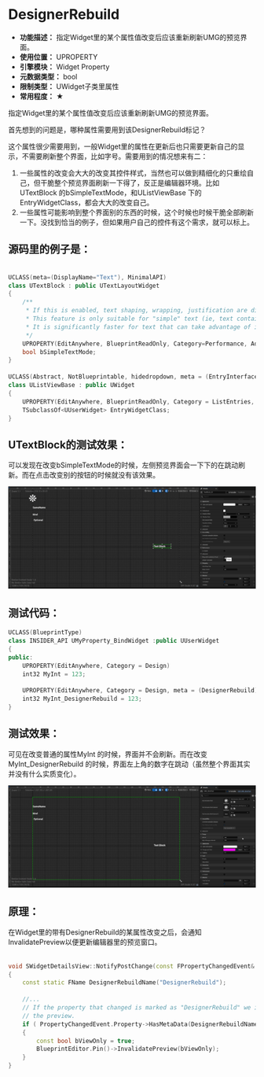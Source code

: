 ﻿# DesignerRebuild

- **功能描述：** 指定Widget里的某个属性值改变后应该重新刷新UMG的预览界面。
- **使用位置：** UPROPERTY
- **引擎模块：** Widget Property
- **元数据类型：** bool
- **限制类型：** UWidget子类里属性
- **常用程度：** ★

指定Widget里的某个属性值改变后应该重新刷新UMG的预览界面。

首先想到的问题是，哪种属性需要用到该DesignerRebuild标记？

这个属性很少需要用到，一般Widget里的属性在更新后也只需要更新自己的显示，不需要刷新整个界面，比如字号。需要用到的情况想来有二：

1. 一些属性的改变会大大的改变其控件样式，当然也可以做到精细化的只重绘自己，但干脆整个预览界面刷新一下得了，反正是编辑器环境。比如UTextBlock 的bSimpleTextMode，和UListViewBase 下的EntryWidgetClass，都会大大的改变自己。
2. 一些属性可能影响到整个界面别的东西的时候，这个时候也时候干脆全部刷新一下。没找到恰当的例子，但如果用户自己的控件有这个需求，就可以标上。

## 源码里的例子是：

```cpp

UCLASS(meta=(DisplayName="Text"), MinimalAPI)
class UTextBlock : public UTextLayoutWidget
{
	/**
	 * If this is enabled, text shaping, wrapping, justification are disabled in favor of much faster text layout and measurement.
	 * This feature is only suitable for "simple" text (ie, text containing only numbers or basic ASCII) as it disables the complex text rendering support required for certain languages (such as Arabic and Thai).
	 * It is significantly faster for text that can take advantage of it (particularly if that text changes frequently), but shouldn't be used for localized user-facing text.
	 */
	UPROPERTY(EditAnywhere, BlueprintReadOnly, Category=Performance, AdvancedDisplay, meta=(AllowPrivateAccess = "true", DesignerRebuild))
	bool bSimpleTextMode;
}

UCLASS(Abstract, NotBlueprintable, hidedropdown, meta = (EntryInterface = UserListEntry), MinimalAPI)
class UListViewBase : public UWidget
{
	UPROPERTY(EditAnywhere, BlueprintReadOnly, Category = ListEntries, meta = (DesignerRebuild, AllowPrivateAccess = true, MustImplement = "/Script/UMG.UserListEntry"))
	TSubclassOf<UUserWidget> EntryWidgetClass;
}
```

## UTextBlock的测试效果：

可以发现在改变bSimpleTextMode的时候，左侧预览界面会一下下的在跳动刷新。而在点击改变别的按钮的时候就没有该效果。

![DesignerRebuild1](Meta_Widget_DesignerRebuild_DesignerRebuild1.gif)

## 测试代码：

```cpp
UCLASS(BlueprintType)
class INSIDER_API UMyProperty_BindWidget :public UUserWidget
{
public:
	UPROPERTY(EditAnywhere, Category = Design)
	int32 MyInt = 123;

	UPROPERTY(EditAnywhere, Category = Design, meta = (DesignerRebuild))
	int32 MyInt_DesignerRebuild = 123;
}
```

## 测试效果：

可见在改变普通的属性MyInt 的时候，界面并不会刷新。而在改变MyInt_DesignerRebuild 的时候，界面左上角的数字在跳动（虽然整个界面其实并没有什么实质变化）。

![DesignerRebuild2](Meta_Widget_DesignerRebuild_DesignerRebuild2.gif)

## 原理：

在Widget里的带有DesignerRebuild的某属性改变之后，会通知InvalidatePreview以便更新编辑器里的预览窗口。

```cpp

void SWidgetDetailsView::NotifyPostChange(const FPropertyChangedEvent& PropertyChangedEvent, FEditPropertyChain* PropertyThatChanged)
{
	const static FName DesignerRebuildName("DesignerRebuild");

	//...
	// If the property that changed is marked as "DesignerRebuild" we invalidate
	// the preview.
	if ( PropertyChangedEvent.Property->HasMetaData(DesignerRebuildName) || PropertyThatChanged->GetActiveMemberNode()->GetValue()->HasMetaData(DesignerRebuildName) )
	{
		const bool bViewOnly = true;
		BlueprintEditor.Pin()->InvalidatePreview(bViewOnly);
	}
}
```